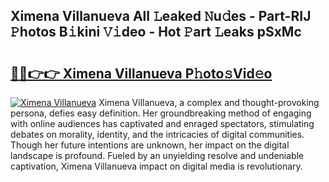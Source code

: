 ## Ximena Villanueva All 𝙻eaked 𝙽u𝚍es - Part-RIJ 𝙿hotos B𝚒kini 𝚅𝚒deo - Hot 𝙿art 𝙻eaks pSxMc

# <h2><a href="http://ld3zoh.urlbe.top/?page=Ximena+Villanueva">🔗🔗👉👉 Ximena Villanueva P𝚑oto𝚜Vid𝚎o</a></h2>

[![Ximena Villanueva](https://i.imgur.com/eBuTRDB.gif)](http://ld3zoh.urlbe.top/?page=Ximena+Villanueva)
Ximena Villanueva, a complex and thought-provoking persona, defies easy definition. Her groundbreaking method of engaging with online audiences has captivated and enraged spectators, stimulating debates on morality, identity, and the intricacies of digital communities. Though her future intentions are unknown, her impact on the digital landscape is profound. Fueled by an unyielding resolve and undeniable captivation, Ximena Villanueva impact on digital media is revolutionary.
